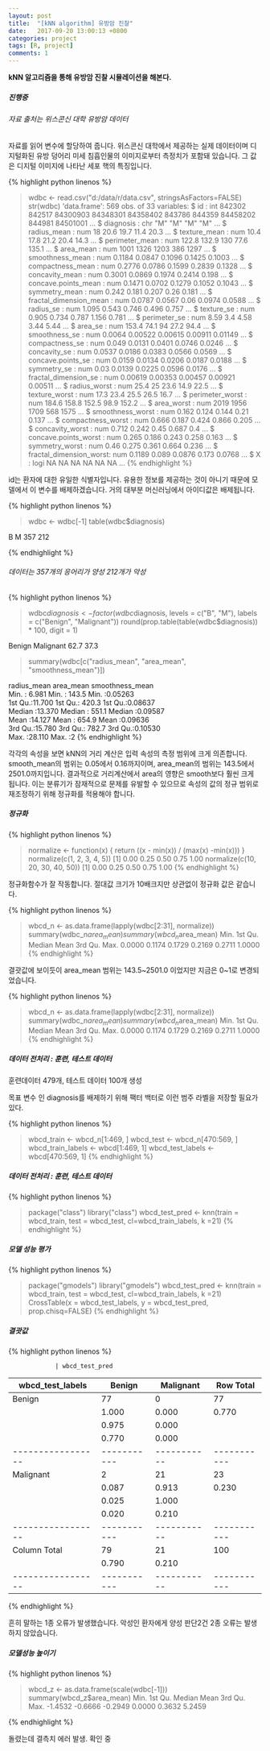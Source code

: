 ```yaml
---
layout: post
title:  "[kNN algorithm] 유방암 진찰"
date:   2017-09-20 13:00:13 +0800
categories: project
tags: [R, project]
comments: 1
---
```

**kNN 알고리즘을 통해 유방암 진찰 시뮬레이션을 해본다.**



##### 진행중

###### 자료 출처는 위스콘신 대학 유방암 데이터

자료를 읽어 변수에 할당하여 줍니다. 위스콘신 대학에서 제공하는 실제 데이터이며 디지털화된 유방 덩어리 미세 침흡인물의 이미지로부터 측정치가 포함돼 있습니다. 그 값은 디지털 이미지에 나타난 세포 핵의 특징입니다.

{% highlight python linenos %}
> wdbc <- read.csv("d:/data/r/data.csv", stringsAsFactors=FALSE)
> str(wdbc)
'data.frame':	569 obs. of  33 variables:
 $ id                     : int  842302 842517 84300903 84348301 84358402 843786 844359 84458202 844981 84501001 ...
 $ diagnosis              : chr  "M" "M" "M" "M" ...
 $ radius_mean            : num  18 20.6 19.7 11.4 20.3 ...
 $ texture_mean           : num  10.4 17.8 21.2 20.4 14.3 ...
 $ perimeter_mean         : num  122.8 132.9 130 77.6 135.1 ...
 $ area_mean              : num  1001 1326 1203 386 1297 ...
 $ smoothness_mean        : num  0.1184 0.0847 0.1096 0.1425 0.1003 ...
 $ compactness_mean       : num  0.2776 0.0786 0.1599 0.2839 0.1328 ...
 $ concavity_mean         : num  0.3001 0.0869 0.1974 0.2414 0.198 ...
 $ concave.points_mean    : num  0.1471 0.0702 0.1279 0.1052 0.1043 ...
 $ symmetry_mean          : num  0.242 0.181 0.207 0.26 0.181 ...
 $ fractal_dimension_mean : num  0.0787 0.0567 0.06 0.0974 0.0588 ...
 $ radius_se              : num  1.095 0.543 0.746 0.496 0.757 ...
 $ texture_se             : num  0.905 0.734 0.787 1.156 0.781 ...
 $ perimeter_se           : num  8.59 3.4 4.58 3.44 5.44 ...
 $ area_se                : num  153.4 74.1 94 27.2 94.4 ...
 $ smoothness_se          : num  0.0064 0.00522 0.00615 0.00911 0.01149 ...
 $ compactness_se         : num  0.049 0.0131 0.0401 0.0746 0.0246 ...
 $ concavity_se           : num  0.0537 0.0186 0.0383 0.0566 0.0569 ...
 $ concave.points_se      : num  0.0159 0.0134 0.0206 0.0187 0.0188 ...
 $ symmetry_se            : num  0.03 0.0139 0.0225 0.0596 0.0176 ...
 $ fractal_dimension_se   : num  0.00619 0.00353 0.00457 0.00921 0.00511 ...
 $ radius_worst           : num  25.4 25 23.6 14.9 22.5 ...
 $ texture_worst          : num  17.3 23.4 25.5 26.5 16.7 ...
 $ perimeter_worst        : num  184.6 158.8 152.5 98.9 152.2 ...
 $ area_worst             : num  2019 1956 1709 568 1575 ...
 $ smoothness_worst       : num  0.162 0.124 0.144 0.21 0.137 ...
 $ compactness_worst      : num  0.666 0.187 0.424 0.866 0.205 ...
 $ concavity_worst        : num  0.712 0.242 0.45 0.687 0.4 ...
 $ concave.points_worst   : num  0.265 0.186 0.243 0.258 0.163 ...
 $ symmetry_worst         : num  0.46 0.275 0.361 0.664 0.236 ...
 $ fractal_dimension_worst: num  0.1189 0.089 0.0876 0.173 0.0768 ...
 $ X                      : logi  NA NA NA NA NA NA ...
{% endhighlight %}

id는 환자에 대한 유일한 식별자입니다. 유용한 정보를 제공하는 것이 아니기 때문에 모델에서 이 변수를 배제하겠습니다. 거의 대부분 머신러닝에서 아이디값은 배제됩니다.

{% highlight python linenos %}
> wdbc <- wdbc[-1]
> table(wdbc$diagnosis)

  B   M 
357 212 

{% endhighlight %}

###### 데이터는 357개의 응어리가 양성 212개가 악성

{% highlight python linenos %}
> wdbc$diagnosis <- factor(wdbc$diagnosis, levels = c("B", "M"), labels = c("Benign", "Malignant"))
> round(prop.table(table(wdbc$diagnosis)) * 100, digit = 1)

   Benign Malignant 
     62.7      37.3 

> summary(wdbc[c("radius_mean", "area_mean", "smoothness_mean")])

  radius_mean       area_mean      smoothness_mean  
 Min.   : 6.981   Min.   : 143.5   Min.   :0.05263  
 1st Qu.:11.700   1st Qu.: 420.3   1st Qu.:0.08637  
 Median :13.370   Median : 551.1   Median :0.09587  
 Mean   :14.127   Mean   : 654.9   Mean   :0.09636  
 3rd Qu.:15.780   3rd Qu.: 782.7   3rd Qu.:0.10530  
 Max.   :28.110   Max.   :2
{% endhighlight %}

각각의 속성을 보면 kNN의 거리 계산은 입력 속성의 측정 범위에 크게 의존합니다. smooth_mean의 범위는 0.05에서 0.16까지이며, area_mean의 범위는 143.5에서 2501.0까지입니다. 결과적으로 거리계산에서 area의 영향은 smooth보다 훨씬 크게 됩니다. 이는 분류기가 잠재적으로 문제를 유발할 수 있으므로 속성의 값의 정규 범위로 재조정하기 위해 정규화를 적용해야 합니다.


##### 정규화

{% highlight python linenos %}
> normalize <- function(x) { return ((x - min(x)) / (max(x) -min(x))) }
> normalize(c(1, 2, 3, 4, 5))
[1] 0.00 0.25 0.50 0.75 1.00
> normalize(c(10, 20, 30, 40, 50))
[1] 0.00 0.25 0.50 0.75 1.00
{% endhighlight %}

정규화함수가 잘 작동합니다. 절대값 크기가 10배크지만 상관없이 정규화 값은 같습니다.

{% highlight python linenos %}
> wbcd_n <- as.data.frame(lapply(wdbc[2:31], normalize))
> summary(wdbc_n$area_mean)
> summary(wbcd_n$area_mean)
   Min. 1st Qu.  Median    Mean 3rd Qu.    Max. 
 0.0000  0.1174  0.1729  0.2169  0.2711  1.0000 
 {% endhighlight %}

 결괏값에 보이듯이 area_mean 범위는 143.5~2501.0 이었지만 지금은 0~1로 변경되었습니다.

 {% highlight python linenos %}
> wbcd_n <- as.data.frame(lapply(wdbc[2:31], normalize))
> summary(wdbc_n$area_mean)
> summary(wbcd_n$area_mean)
   Min. 1st Qu.  Median    Mean 3rd Qu.    Max. 
 0.0000  0.1174  0.1729  0.2169  0.2711  1.0000 
 {% endhighlight %}

 ##### 데이터 전처리 : 훈련, 테스트 데이터

훈련데이터 479개, 테스트 데이터 100개 생성

목표 변수 인 diagnosis를 배제하기 위해 팩터 백터로 이런 범주 라벨을 저장할 필요가 있다.

{% highlight python linenos %}
> wbcd_train <- wbcd_n[1:469, ]
> wbcd_test <- wbcd_n[470:569, ]
> wbcd_train_labels <- wbcd[1:469, 1]
> wbcd_test_labels <- wbcd[470:569, 1]
{% endhighlight %}

 ##### 데이터 전처리 : 훈련, 테스트 데이터

 {% highlight python linenos %}
> package("class")
> library("class")
> wbcd_test_pred <- knn(train = wbcd_train, test = wbcd_test, cl=wbcd_train_labels, k =21)
{% endhighlight %}

 ##### 모델 성능 평가

 {% highlight python linenos %}
> package("gmodels")
> library("gmodels")
> wbcd_test_pred <- knn(train = wbcd_train, test = wbcd_test, cl=wbcd_train_labels, k =21)
> CrossTable(x = wbcd_test_labels, y = wbcd_test_pred, prop.chisq=FALSE)
{% endhighlight %}

##### 결괏값

 {% highlight python linenos %}

                 | wbcd_test_pred 
wbcd_test_labels |    Benign | Malignant | Row Total | 
-----------------|-----------|-----------|-----------|
          Benign |        77 |         0 |        77 | 
                 |     1.000 |     0.000 |     0.770 | 
                 |     0.975 |     0.000 |           | 
                 |     0.770 |     0.000 |           | 
-----------------|-----------|-----------|-----------|
       Malignant |         2 |        21 |        23 | 
                 |     0.087 |     0.913 |     0.230 | 
                 |     0.025 |     1.000 |           | 
                 |     0.020 |     0.210 |           | 
-----------------|-----------|-----------|-----------|
    Column Total |        79 |        21 |       100 | 
                 |     0.790 |     0.210 |           | 
-----------------|-----------|-----------|-----------|

{% endhighlight %}

흔히 말하는 1종 오류가 발생했습니다. 악성인 환자에게 양성 판단2건  2종 오류는 발생하지 않았습니다. 

##### 모델성능 높이기

 {% highlight python linenos %}

> wbcd_z <- as.data.frame(scale(wdbc[-1]))
> summary(wbcd_z$area_mean)
   Min. 1st Qu.  Median    Mean 3rd Qu.    Max. 
-1.4532 -0.6666 -0.2949  0.0000  0.3632  5.2459 

{% endhighlight %}

돌렸는데 결측치 에러 발생. 확인 중
